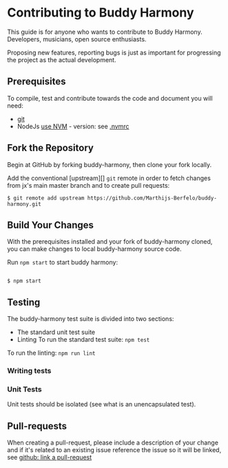# Contributing to Buddy Harmony

This guide is for anyone who wants to contribute to Buddy Harmony. Developers, musicians, open source enthusiasts.

Proposing new features, reporting bugs is just as important for progressing the project as the actual development.

## Prerequisites

To compile, test and contribute towards the code and document you will need:
- [git](https://git-scm.com/)
- NodeJs [use NVM](https://npm.github.io/installation-setup-docs/installing/using-a-node-version-manager.html) - version: see [.nvmrc](./.nvmrc)

## Fork the Repository

Begin at GitHub by forking buddy-harmony, then clone your fork locally. 

Add the conventional [upstream][] `git` remote in order to fetch changes from jx's main master
branch and to create pull requests:

```shell
$ git remote add upstream https://github.com/Marthijs-Berfelo/buddy-harmony.git
```

## Build Your Changes

With the prerequisites installed and your fork of buddy-harmony cloned, you can make changes to local buddy-harmony
source code.

Run `npm start` to start buddy harmony:

```shell

$ npm start 
```

## Testing

The buddy-harmony test suite is divided into two sections:
- The standard unit test suite
- Linting
To run the standard test suite:
```npm test```

To run the linting:
```npm run lint```

### Writing tests

### Unit Tests

Unit tests should be isolated (see what is an unencapsulated test).

## Pull-requests

When creating a pull-request, please include a description of your change and if it's related to an existing
issue reference the issue so it will be linked, see [github: link a pull-request](https://docs.github.com/en/issues/tracking-your-work-with-issues/linking-a-pull-request-to-an-issue#linking-a-pull-request-to-an-issue-using-a-keyword)
